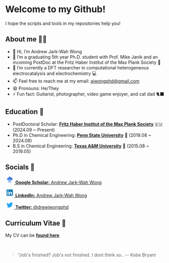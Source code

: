 # Welcome to my Github!
I hope the scripts and tools in my repositories help you!
## About me 🙇‍♂️
- 👋 Hi, I’m Andrew Jark-Wah Wong
- 👀 I’m a graduating 5th year Ph.D. student with Prof. Mike Janik and an incoming PostDoc at the Fritz Haber Institut of the Max Plank Society 🏰
- 🌱 I’m currently a DFT researcher in computational heterogeneous electrocatalysis and electrochemistry 💻
- 📫 Feel free to reach me at my email: ajwongphd@gmail.com
- 😄 Pronouns: He/They
- ⚡ Fun fact: Guitarist, photographer, video game enjoyer, and cat dad 🐈‍⬛

## Education 🏫
- PostDoctoral Scholar: [**Fritz Haber Institut of the Max Plank Society**](https://www.fhi.mpg.de/th-department) 🇪🇺 (2024.09 ~ Present)
- Ph.D in Chemical Engineering: [**Penn State University**](https://www.che.psu.edu/) 🎒 (2019.08 ~ 2024.08)
- B.S in Chemical Engineering: [**Texas A&M University**](https://engineering.tamu.edu/chemical/index.html) 🤠 (2015.08 ~ 2019.05)

## Socials 🥳
<a href="https://scholar.google.com/citations?user=hSpfRnsAAAAJ&hl=en"> <img alt="google scholar" class="icon" src="512px-Google_Scholar_logo.png" style="width:20px; height:20px; margin-right:4px; margin-left:4px;margin-bottom:4px; background-color:transparent;"> <b>Google Scholar:</b> Andrew Jark-Wah Wong</a>

<a href="https://www.linkedin.com/in/andrewjarkwahwong/"> <img alt="linkedin" class="icon" src="LinkedIn_logo_initials.png" style="width:20px; height:20px; margin-right:4px; margin-left:4px;margin-bottom:4px; background-color:transparent;"> <b>LinkedIn:</b> Andrew Jark-Wah Wong</a>

<a href="https://x.com/DrewJWong"> <img alt="twitter" class="icon" src="738px-Twitter_bird_logo_2012.png" style="width:20px; height:16px; margin-right:4px; margin-left:4px;margin-bottom:4px; background-color:transparent;"> <b>Twitter:</b> @drewjwongphd</a>

## Curriculum Vitae 📰
My CV can be [**found here**](https://andrewjarkwahwong.github.io/cv.html)

</br>

> "Job's finished? Job's not finished. I dont think so..  -- Kobe Bryant

<!---
andrewjarkwahwong/andrewjarkwahwong is a ✨ special ✨ repository because its `README.md` (this file) appears on your GitHub profile.
You can click the Preview link to take a look at your changes.
--->
